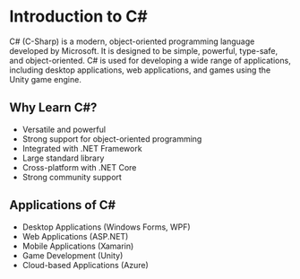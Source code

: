 # Introduction to C#

C# (C-Sharp) is a modern, object-oriented programming language developed by Microsoft. It is designed to be simple, powerful, type-safe, and object-oriented. C# is used for developing a wide range of applications, including desktop applications, web applications, and games using the Unity game engine.

## Why Learn C#?

- Versatile and powerful
- Strong support for object-oriented programming
- Integrated with .NET Framework
- Large standard library
- Cross-platform with .NET Core
- Strong community support

## Applications of C#

- Desktop Applications (Windows Forms, WPF)
- Web Applications (ASP.NET)
- Mobile Applications (Xamarin)
- Game Development (Unity)
- Cloud-based Applications (Azure)

